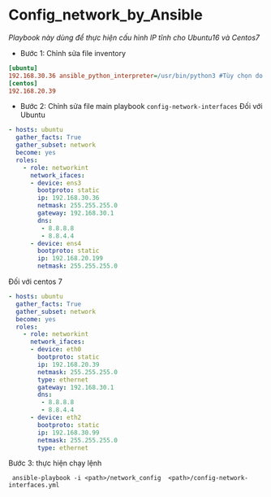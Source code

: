 # Config_network_by_Ansible

*Playbook này dùng để thực hiện cấu hình IP tĩnh cho Ubuntu16 và Centos7*

- Bước 1: Chỉnh sửa file inventory
```ini
[ubuntu]
192.168.30.36 ansible_python_interpreter=/usr/bin/python3 #Tùy chọn do Ansible của tôi cài không giao tiếp được với python2 trên Ubuntu
[centos]
192.168.20.39 
```
- Bước 2: Chỉnh sửa file main playbook `config-network-interfaces`
Đối với Ubuntu
```yml
- hosts: ubuntu
  gather_facts: True
  gather_subset: network
  become: yes
  roles: 
    - role: networkint
      network_ifaces:
      - device: ens3
        bootproto: static 
        ip: 192.168.30.36
        netmask: 255.255.255.0
        gateway: 192.168.30.1
        dns:
         - 8.8.8.8
         - 8.8.4.4 
      - device: ens4
        bootproto: static
        ip: 192.168.20.199
        netmask: 255.255.255.0
```
Đối với centos 7
```yml
- hosts: ubuntu
  gather_facts: True
  gather_subset: network
  become: yes
  roles: 
    - role: networkint
      network_ifaces:
      - device: eth0
        bootproto: static 
        ip: 192.168.20.39
        netmask: 255.255.255.0
        type: ethernet
        gateway: 192.168.30.1
        dns:
         - 8.8.8.8
         - 8.8.4.4 
      - device: eth2
        bootproto: static
        ip: 192.168.30.99
        netmask: 255.255.255.0
        type: ethernet
```

Bước 3: thực hiện chạy lệnh
```
 ansible-playbook -i <path>/network_config  <path>/config-network-interfaces.yml
```